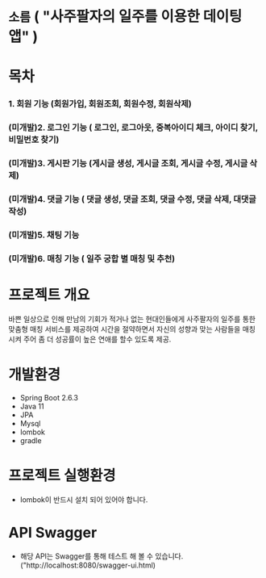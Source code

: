 # `소름` ( "사주팔자의 일주를 이용한 데이팅앱" )

# 목차
  ### 1. 회원 기능 (회원가입, 회원조회, 회원수정, 회원삭제)
  ### (미개발)2. 로그인 기능 ( 로그인, 로그아웃, 중복아이디 체크, 아이디 찾기, 비밀번호 찾기)
  ### (미개발)3. 게시판 기능 (게시글 생성, 게시글 조회, 게시글 수정, 게시글 삭제)
  ### (미개발)4. 댓글 기능 ( 댓글 생성, 댓글 조회, 댓글 수정, 댓글 삭제, 대댓글 작성)
  ### (미개발)5. 채팅 기능 
  ### (미개발)6. 매칭 기능 ( 일주 궁합 별 매칭 및 추천)

# 프로젝트 개요
   바쁜 일상으로 인해 만남의 기회가 적거나 없는 현대인들에게 사주팔자의 일주를 통한 맞춤형 매칭 서비스를 제공하여 
  시간을 절약하면서 자신의 성향과 맞는 사람들을 매칭 시켜 주어 좀 더 성공률이 높은 연애를 할수 있도록 제공.
  
# 개발환경
* Spring Boot 2.6.3
* Java 11
* JPA
* Mysql
* lombok
* gradle

# 프로젝트 실행환경
* lombok이 반드시 설치 되어 있어야 합니다.

# API Swagger

* 해당 API는 Swagger를 통해 테스트 해 볼 수 있습니다. ("http://localhost:8080/swagger-ui.html)

